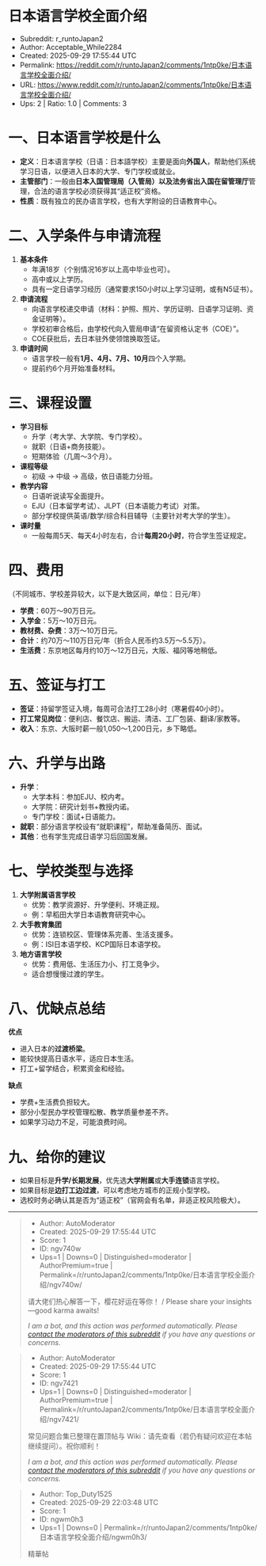 # 日本语言学校全面介绍

- Subreddit: r_runtoJapan2
- Author: Acceptable_While2284
- Created: 2025-09-29 17:55:44 UTC
- Permalink: https://reddit.com/r/runtoJapan2/comments/1ntp0ke/日本语言学校全面介绍/
- URL: https://www.reddit.com/r/runtoJapan2/comments/1ntp0ke/日本语言学校全面介绍/
- Ups: 2 | Ratio: 1.0 | Comments: 3


# 一、日本语言学校是什么

- **定义**：日本语言学校（日语：日本語学校）主要是面向**外国人**，帮助他们系统学习日语，以便进入日本的大学、专门学校或就业。
- **主管部门**：一般由**日本入国管理局（入管局）以及法务省出入国在留管理厅**管理，合法的语言学校必须获得其“适正校”资格。
- **性质**：既有独立的民办语言学校，也有大学附设的日语教育中心。

# 二、入学条件与申请流程

1.  **基本条件**
    - 年满18岁（个别情况16岁以上高中毕业也可）。
    - 高中或以上学历。
    - 具有一定日语学习经历（通常要求150小时以上学习证明，或有N5证书）。
2.  **申请流程**
    - 向语言学校递交申请（材料：护照、照片、学历证明、日语学习证明、资金证明等）。
    - 学校初审合格后，由学校代向入管局申请“在留资格认定书（COE）”。
    - COE获批后，去日本驻外使领馆换取签证。
3.  **申请时间**
    - 语言学校一般有**1月、4月、7月、10月**四个入学期。
    - 提前约6个月开始准备材料。

# 三、课程设置

- **学习目标**
  - 升学（考大学、大学院、专门学校）。
  - 就职（日语+商务技能）。
  - 短期体验（几周～3个月）。
- **课程等级**
  - 初级 → 中级 → 高级，依日语能力分班。
- **教学内容**
  - 日语听说读写全面提升。
  - EJU（日本留学考试）、JLPT（日本语能力考试）对策。
  - 部分学校提供英语/数学/综合科目辅导（主要针对考大学的学生）。
- **课时量**
  - 一般每周5天、每天4小时左右，合计**每周20小时**，符合学生签证规定。

# 四、费用

（不同城市、学校差异较大，以下是大致区间，单位：日元/年）

- **学费**：60万～90万日元。
- **入学金**：5万～10万日元。
- **教材费、杂费**：3万～10万日元。
- **合计**：约70万～110万日元/年（折合人民币约3.5万～5.5万）。
- **生活费**：东京地区每月约10万～12万日元，大阪、福冈等地稍低。

# 五、签证与打工

- **签证**：持留学签证入境，每周可合法打工28小时（寒暑假40小时）。
- **打工常见岗位**：便利店、餐饮店、搬运、清洁、工厂包装、翻译/家教等。
- **收入**：东京、大阪时薪一般1,050～1,200日元，乡下略低。

# 六、升学与出路

- **升学**：
  - 大学本科：参加EJU、校内考。
  - 大学院：研究计划书+教授内诺。
  - 专门学校：面试+日语能力。
- **就职**：部分语言学校设有“就职课程”，帮助准备简历、面试。
- **其他**：也有学生完成日语学习后回国发展。

# 七、学校类型与选择

1.  **大学附属语言学校**
    - 优势：教学资源好、升学便利、环境正规。
    - 例：早稻田大学日本语教育研究中心。
2.  **大手教育集团**
    - 优势：连锁校区、管理体系完善、生活支援多。
    - 例：ISI日本语学校、KCP国际日本语学校。
3.  **地方语言学校**
    - 优势：费用低、生活压力小、打工竞争少。
    - 适合想慢慢过渡的学生。

# 八、优缺点总结

**优点**

- 进入日本的**过渡桥梁**。
- 能较快提高日语水平，适应日本生活。
- 打工+留学结合，积累资金和经验。

**缺点**

- 学费+生活费负担较大。
- 部分小型民办学校管理松散、教学质量参差不齐。
- 如果学习动力不足，可能浪费时间。

# 九、给你的建议

- 如果目标是**升学/长期发展**，优先选**大学附属**或**大手连锁**语言学校。
- 如果目标是**边打工边过渡**，可以考虑地方城市的正规小型学校。
- 选校时务必确认其是否为“适正校”（官网会有名单，非适正校风险极大）。


---

> - Author: AutoModerator
> - Created: 2025-09-29 17:55:44 UTC
> - Score: 1
> - ID: ngv740w
> - Ups=1 | Downs=0 | Distinguished=moderator | AuthorPremium=true | Permalink=/r/runtoJapan2/comments/1ntp0ke/日本语言学校全面介绍/ngv740w/
>
> 请大佬们热心解答一下，樱花好运在等你！ / Please share your insights—good karma awaits!
> 
> 
> *I am a bot, and this action was performed automatically. Please [contact the moderators of this subreddit](/message/compose/?to=/r/runtoJapan2) if you have any questions or concerns.*

> - Author: AutoModerator
> - Created: 2025-09-29 17:55:44 UTC
> - Score: 1
> - ID: ngv7421
> - Ups=1 | Downs=0 | Distinguished=moderator | AuthorPremium=true | Permalink=/r/runtoJapan2/comments/1ntp0ke/日本语言学校全面介绍/ngv7421/
>
> 常见问题合集已整理在置顶帖与 Wiki：请先查看（若仍有疑问欢迎在本帖继续提问）。祝你顺利！
> 
> 
> *I am a bot, and this action was performed automatically. Please [contact the moderators of this subreddit](/message/compose/?to=/r/runtoJapan2) if you have any questions or concerns.*

> - Author: Top_Duty1525
> - Created: 2025-09-29 22:03:48 UTC
> - Score: 1
> - ID: ngwm0h3
> - Ups=1 | Downs=0 | Permalink=/r/runtoJapan2/comments/1ntp0ke/日本语言学校全面介绍/ngwm0h3/
>
> 精華帖
